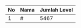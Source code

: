 | No | Nama            | Jumlah Level |
|----|-----------------|--------------|
| 1  | #    |    5467        |
